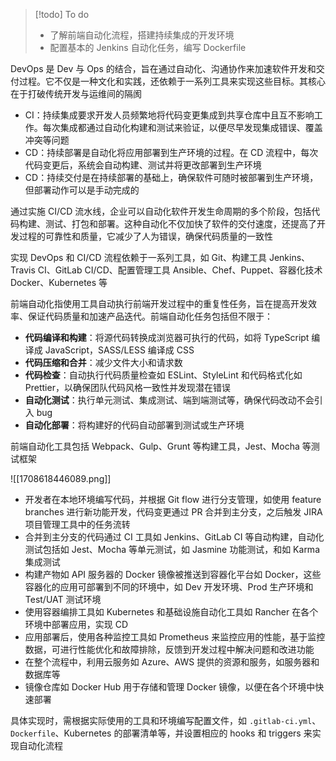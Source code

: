 >[!todo] To do 
>- 了解前端自动化流程，搭建持续集成的开发环境
>- 配置基本的 Jenkins 自动化任务，编写 Dockerfile

DevOps 是 Dev 与 Ops 的结合，旨在通过自动化、沟通协作来加速软件开发和交付过程。它不仅是一种文化和实践，还依赖于一系列工具来实现这些目标。其核心在于打破传统开发与运维间的隔阂

- CI：持续集成要求开发人员频繁地将代码变更集成到共享仓库中且互不影响工作。每次集成都通过自动化构建和测试来验证，以便尽早发现集成错误、覆盖冲突等问题
- CD：持续部署是自动化将应用部署到生产环境的过程。在 CD 流程中，每次代码变更后，系统会自动构建、测试并将更改部署到生产环境
- CD：持续交付是在持续部署的基础上，确保软件可随时被部署到生产环境，但部署动作可以是手动完成的

通过实施 CI/CD 流水线，企业可以自动化软件开发生命周期的多个阶段，包括代码构建、测试、打包和部署。这种自动化不仅加快了软件的交付速度，还提高了开发过程的可靠性和质量，它减少了人为错误，确保代码质量的一致性

实现 DevOps 和 CI/CD 流程依赖于一系列工具，如 Git、构建工具 Jenkins、Travis CI、GitLab CI/CD、配置管理工具 Ansible、Chef、Puppet、容器化技术 Docker、Kubernetes 等

前端自动化指使用工具自动执行前端开发过程中的重复性任务，旨在提高开发效率、保证代码质量和加速产品迭代。前端自动化任务包括但不限于：

- **代码编译和构建**：将源代码转换成浏览器可执行的代码，如将 TypeScript 编译成 JavaScript，SASS/LESS 编译成 CSS
- **代码压缩和合并**：减少文件大小和请求数
- **代码检查**：自动执行代码质量检查如 ESLint、StyleLint 和代码格式化如 Prettier，以确保团队代码风格一致性并发现潜在错误
- **自动化测试**：执行单元测试、集成测试、端到端测试等，确保代码改动不会引入 bug
- **自动化部署**：将构建好的代码自动部署到测试或生产环境

前端自动化工具包括 Webpack、Gulp、Grunt 等构建工具，Jest、Mocha 等测试框架

![[1708618446089.png]]

- 开发者在本地环境编写代码，并根据 Git flow 进行分支管理，如使用 feature branches 进行新功能开发，代码变更通过 PR 合并到主分支，之后触发 JIRA 项目管理工具中的任务流转
- 合并到主分支的代码通过 CI 工具如 Jenkins、GitLab CI 等自动构建，自动化测试包括如 Jest、Mocha 等单元测试，如 Jasmine 功能测试，和如 Karma 集成测试
- 构建产物如 API 服务器的 Docker 镜像被推送到容器化平台如 Docker，这些容器化的应用可部署到不同的环境中，如 Dev 开发环境、Prod 生产环境和 Test/UAT 测试环境
- 使用容器编排工具如 Kubernetes 和基础设施自动化工具如 Rancher 在各个环境中部署应用，实现 CD
- 应用部署后，使用各种监控工具如 Prometheus 来监控应用的性能，基于监控数据，可进行性能优化和故障排除，反馈到开发过程中解决问题和改进功能
- 在整个流程中，利用云服务如 Azure、AWS 提供的资源和服务，如服务器和数据库等
- 镜像仓库如 Docker Hub 用于存储和管理 Docker 镜像，以便在各个环境中快速部署

具体实现时，需根据实际使用的工具和环境编写配置文件，如 `.gitlab-ci.yml`、`Dockerfile`、Kubernetes 的部署清单等，并设置相应的 hooks 和 triggers 来实现自动化流程
